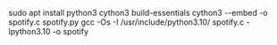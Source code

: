 sudo apt install python3 cython3 build-essentials
cython3 --embed -o spotify.c spotify.py
gcc -Os -I /usr/include/python3.10/ spotify.c -lpython3.10 -o spotify

